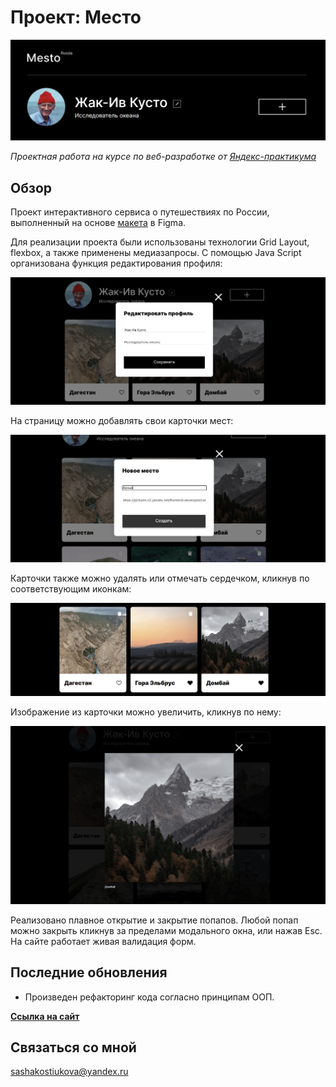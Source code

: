 # __Проект: Место__
<img src="./images/README-header%20.png" alt="Скриншот шапки сайта">

*Проектная работа на курсе по веб-разработке от [Яндекс-практикума](https://practicum.yandex.ru/ "Перейти на сайт практикума")*

## Обзор

Проект интерактивного сервиса о путешествиях по России, выполненный на основе [макета](https://www.figma.com/file/2cn9N9jSkmxD84oJik7xL7/JavaScript.-Sprint-4?node-id=0%3A1 "Посмотреть макет") в Figma. 

Для реализации проекта были использованы технологии Grid Layout, flexbox, а также применены медиазапросы. С помощью Java Script организованa функция редактирования профиля:

<img src="./images/README-editpopup.png" alt="скриншот формы редактирования профиля">

На страницу можно добавлять свои карточки мест:

<img src="./images/README-addpopup.png" alt="скриншот формы создания новой карточки">

Карточки также можно удалять или отмечать сердечком, кликнув по соответствующим иконкам:

<img src="./images/README-cards.png" alt="скриншот карточек мест">

Изображение из карточки можно увеличить, кликнув по нему:

<img src="./images/README-imageview.png" alt="скриншот попапа просмотра изображения карточки">

Реализовано плавное открытие и закрытие попапов. Любой попап можно закрыть кликнув за пределами модального окна, или нажав Esc.
На сайте работает живая валидация форм.

## Последние обновления

* Произведен рефакторинг кода согласно принципам ООП.

**[Ссылка на сайт](https://sashakostiukova.github.io/mesto/)**

## __Связаться со мной__
sashakostiukova@yandex.ru